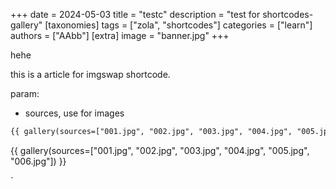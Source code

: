 +++
date = 2024-05-03
title = "testc"
description = "test for shortcodes-gallery"
[taxonomies]
tags = ["zola", "shortcodes"]
categories = ["learn"]
authors = ["AAbb"]
[extra]
image = "banner.jpg"
+++


hehe

this is a article for imgswap shortcode.

param:

- sources, use for images


```html
{{ gallery(sources=["001.jpg", "002.jpg", "003.jpg", "004.jpg", "005.jpg", "006.jpg"]) }}
```

{{ gallery(sources=["001.jpg", "002.jpg", "003.jpg", "004.jpg", "005.jpg", "006.jpg"]) }}




`